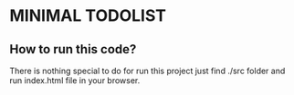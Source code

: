 # MINIMAL TODOLIST

## How to run this code?
There is nothing special to do for run this project just find ./src folder and run index.html file in your browser.

